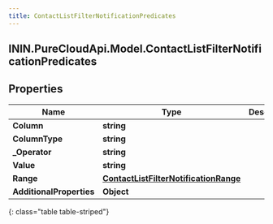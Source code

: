 ```yaml
---
title: ContactListFilterNotificationPredicates
---
```

## ININ.PureCloudApi.Model.ContactListFilterNotificationPredicates

## Properties

|Name | Type | Description | Notes|
|------------ | ------------- | ------------- | -------------|
| **Column** | **string** |  | [optional] |
| **ColumnType** | **string** |  | [optional] |
| **_Operator** | **string** |  | [optional] |
| **Value** | **string** |  | [optional] |
| **Range** | [**ContactListFilterNotificationRange**](ContactListFilterNotificationRange.html) |  | [optional] |
| **AdditionalProperties** | **Object** |  | [optional] |
{: class="table table-striped"}


